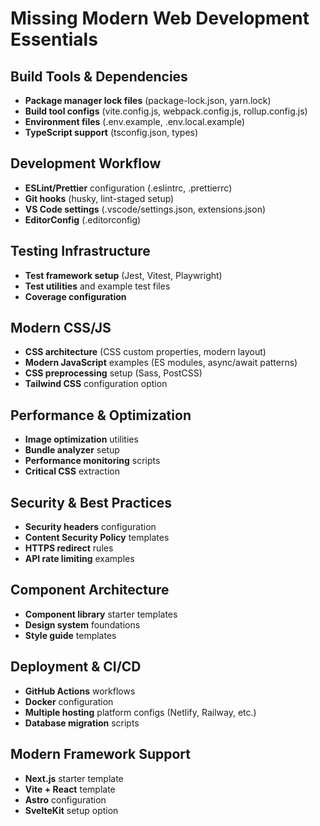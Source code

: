 # Missing Modern Web Development Essentials

## Build Tools & Dependencies
- **Package manager lock files** (package-lock.json, yarn.lock)
- **Build tool configs** (vite.config.js, webpack.config.js, rollup.config.js)
- **Environment files** (.env.example, .env.local.example)
- **TypeScript support** (tsconfig.json, types)

## Development Workflow
- **ESLint/Prettier** configuration (.eslintrc, .prettierrc)
- **Git hooks** (husky, lint-staged setup)
- **VS Code settings** (.vscode/settings.json, extensions.json)
- **EditorConfig** (.editorconfig)

## Testing Infrastructure
- **Test framework setup** (Jest, Vitest, Playwright)
- **Test utilities** and example test files
- **Coverage configuration**

## Modern CSS/JS
- **CSS architecture** (CSS custom properties, modern layout)
- **Modern JavaScript** examples (ES modules, async/await patterns)
- **CSS preprocessing** setup (Sass, PostCSS)
- **Tailwind CSS** configuration option

## Performance & Optimization
- **Image optimization** utilities
- **Bundle analyzer** setup
- **Performance monitoring** scripts
- **Critical CSS** extraction

## Security & Best Practices
- **Security headers** configuration
- **Content Security Policy** templates
- **HTTPS redirect** rules
- **API rate limiting** examples

## Component Architecture
- **Component library** starter templates
- **Design system** foundations
- **Style guide** templates

## Deployment & CI/CD
- **GitHub Actions** workflows
- **Docker** configuration
- **Multiple hosting** platform configs (Netlify, Railway, etc.)
- **Database migration** scripts

## Modern Framework Support
- **Next.js** starter template
- **Vite + React** template
- **Astro** configuration
- **SvelteKit** setup option
